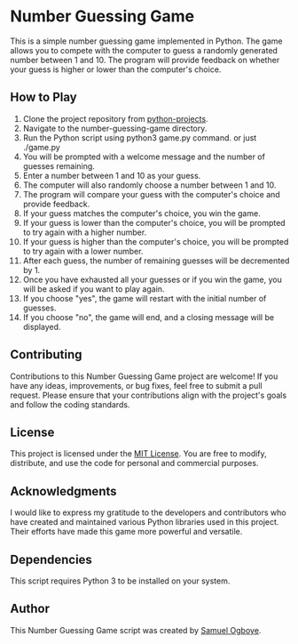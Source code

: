 # Number Guessing Game
This is a simple number guessing game implemented in Python. The game allows you to compete with the computer to guess a randomly generated number between 1 and 10. The program will provide feedback on whether your guess is higher or lower than the computer's choice.

## How to Play
1. Clone the project repository from [python-projects](https://github.com/samuelogboye/python-projects).
2. Navigate to the number-guessing-game directory.
3. Run the Python script using python3 game.py command. or just ./game.py
4. You will be prompted with a welcome message and the number of guesses remaining.
5. Enter a number between 1 and 10 as your guess.
6. The computer will also randomly choose a number between 1 and 10.
7. The program will compare your guess with the computer's choice and provide feedback.
8. If your guess matches the computer's choice, you win the game.
9. If your guess is lower than the computer's choice, you will be prompted to try again with a higher number.
10. If your guess is higher than the computer's choice, you will be prompted to try again with a lower number.
11. After each guess, the number of remaining guesses will be decremented by 1.
12. Once you have exhausted all your guesses or if you win the game, you will be asked if you want to play again.
13. If you choose "yes", the game will restart with the initial number of guesses.
14. If you choose "no", the game will end, and a closing message will be displayed.

## Contributing
Contributions to this Number Guessing Game project are welcome! If you have any ideas, improvements, or bug fixes, feel free to submit a pull request. Please ensure that your contributions align with the project's goals and follow the coding standards.

## License
This project is licensed under the [MIT License](LICENSE). You are free to modify, distribute, and use the code for personal and commercial purposes.

## Acknowledgments
I would like to express my gratitude to the developers and contributors who have created and maintained various Python libraries used in this project. Their efforts have made this game more powerful and versatile.

## Dependencies
This script requires Python 3 to be installed on your system.

## Author
This Number Guessing Game script was created by [Samuel Ogboye](https://github.com/samuelogboye).
